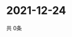 # 2021-12-24
  共 0条

  <!-- BEGIN -->
  <!-- 最后更新时间Fri Dec 24 2021 01:52:35 GMT+0000 (Coordinated Universal Time) -->
  
  <!-- END -->
  
  